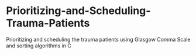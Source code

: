 # Prioritizing-and-Scheduling-Trauma-Patients
Prioritizing and scheduling the trauma patients using Glasgow Comma Scale and sorting algorithms in C
